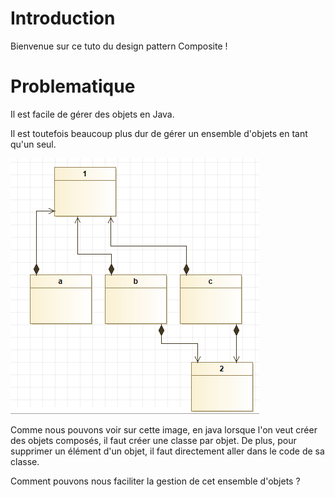 # Introduction

Bienvenue sur ce tuto du design pattern Composite !

# Problematique

Il est facile de gérer des objets en Java.

Il est toutefois beaucoup plus dur de gérer un ensemble d'objets en tant qu'un seul.

![Image Heritage](exProbleme.PNG)

Comme nous pouvons voir sur cette image, en java lorsque l'on veut créer des objets composés, il faut créer une classe par objet. De plus, pour supprimer un élément d'un objet, il faut directement aller dans le code de sa classe.

Comment pouvons nous faciliter la gestion de cet ensemble d'objets ?
